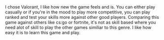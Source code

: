 I chose Valorant, I like how new the game feels and is. You can either play casually or if you're in the mood to play more competitive, you can play ranked and test your skills more against other good players. Comparing this game against others like cs:go or fortnite, it's not as skill based where you need alot of skill to play the other games similiar to this genre. I like how easy it is to learn this game and play.
  
  
  
  
  
  
  
  
  
  
